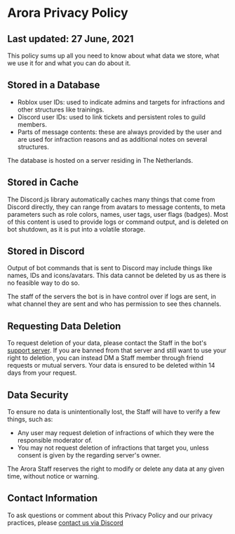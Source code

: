 # Arora Privacy Policy

## Last updated: 27 June, 2021

This policy sums up all you need to know about what data we store, what we use 
it for and what you can do about it.

## Stored in a Database

- Roblox user IDs: used to indicate admins and targets for infractions and other
  structures like trainings.
- Discord user IDs: used to link tickets and persistent roles to guild members.
- Parts of message contents: these are always provided by the user and are used 
  for infraction reasons and as additional notes on several structures.

The database is hosted on a server residing in The Netherlands.

## Stored in Cache

The Discord.js library automatically caches many things that come from Discord 
directly, they can range from avatars to message contents, to meta parameters 
such as role colors, names, user tags, user flags (badges). Most of this content
is used to provide logs or command output, and is deleted on bot shutdown, as it
is put into a volatile storage.

## Stored in Discord

Output of bot commands that is sent to Discord may include things like names, 
IDs and icons/avatars. This data cannot be deleted by us as there is no feasible
way to do so.

The staff of the servers the bot is in have control over if logs are sent, in
what channel they are sent and who has permission to see thes channels.

## Requesting Data Deletion

To request deletion of your data, please contact the Staff in the bot's 
[support server][1]. If you are banned from that server and still want to use 
your right to deletion, you can instead DM a Staff member through friend 
requests or mutual servers. Your data is ensured to be deleted within 14 days 
from your request.

## Data Security

To ensure no data is unintentionally lost, the Staff will have to verify a few 
things, such as:
- Any user may request deletion of infractions of which they were the 
  responsible moderator of.
- You may not request deletion of infractions that target you, unless consent is
  given by the regarding server's owner.

The Arora Staff reserves the right to modify or delete any data at any given 
time, without notice or warning.

## Contact Information

To ask questions or comment about this Privacy Policy and our privacy practices,
please [contact us via Discord][1]

[1]: https://discord.gg/tJFNC5Y
